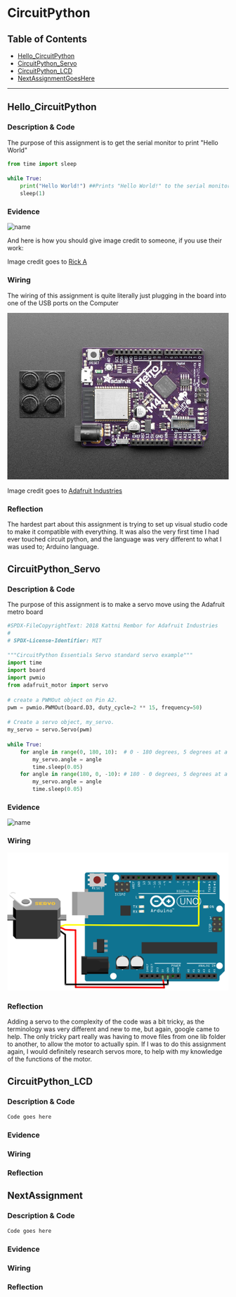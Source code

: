 # CircuitPython

## Table of Contents
* [Hello_CircuitPython](#Hello_CircuitPython)
* [CircuitPython_Servo](#CircuitPython_Servo)
* [CircuitPython_LCD](#CircuitPython_LCD)
* [NextAssignmentGoesHere](#NextAssignment)
---

## Hello_CircuitPython

### Description & Code
The purpose of this assignment is to get the serial monitor to print "Hello World"

```python
from time import sleep

while True:
    print("Hello World!") ##Prints "Hello World!" to the serial monitor
    sleep(1)

```


### Evidence

![name](https://github.com/aweder05/CircuitPython/blob/master/media/helloworld.gif.gif?raw=true)

And here is how you should give image credit to someone, if you use their work:

Image credit goes to [Rick A](https://www.youtube.com/watch?v=dQw4w9WgXcQ&scrlybrkr=8931d0bc)



### Wiring

The wiring of this assignment is quite literally just plugging in the board into one of the USB ports on the Computer

![name](https://github.com/aweder05/CircuitPython/blob/master/media/helloworldwiring.jpg?raw=true)

Image credit goes to [Adafruit Industries](https://www.adafruit.com/product/4000)

### Reflection

The hardest part about this assignment is trying to set up visual studio code to make it compatible with everything. It was also the very first time I had ever touched circuit python, and the language was very different to what I was used to; Arduino language. 




## CircuitPython_Servo

### Description & Code

The purpose of this assignment is to make a servo move using the Adafruit metro board 

```python
#SPDX-FileCopyrightText: 2018 Kattni Rembor for Adafruit Industries
#
# SPDX-License-Identifier: MIT

"""CircuitPython Essentials Servo standard servo example"""
import time
import board
import pwmio
from adafruit_motor import servo

# create a PWMOut object on Pin A2.
pwm = pwmio.PWMOut(board.D3, duty_cycle=2 ** 15, frequency=50)

# Create a servo object, my_servo.
my_servo = servo.Servo(pwm)

while True:
    for angle in range(0, 180, 10):  # 0 - 180 degrees, 5 degrees at a time.
        my_servo.angle = angle
        time.sleep(0.05)
    for angle in range(180, 0, -10): # 180 - 0 degrees, 5 degrees at a time.
        my_servo.angle = angle
        time.sleep(0.05)
```

### Evidence

![name](https://github.com/aweder05/CircuitPython/blob/master/media/spinnervid.gif.gif?raw=true)

### Wiring

![name](https://github.com/aweder05/CircuitPython/blob/master/media/spinnerwiring.png?raw=true)

### Reflection

Adding a servo to the complexity of the code was a bit tricky, as the terminology was very different and new to me, but again, google came to help. The only tricky part really was having to move files from one lib folder to another, to allow the motor to actually spin. If I was to do this assignment again, I would definitely research servos more, to help with my knowledge of the functions of the motor. 



## CircuitPython_LCD

### Description & Code

```python
Code goes here

```

### Evidence



### Wiring

### Reflection





## NextAssignment

### Description & Code

```python
Code goes here

```

### Evidence

### Wiring

### Reflection
